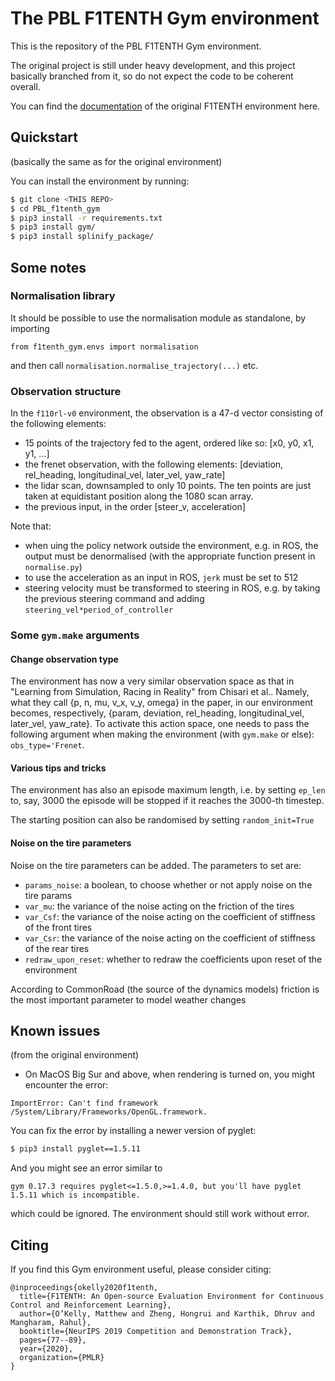 # The PBL F1TENTH Gym environment

This is the repository of the PBL F1TENTH Gym environment.

The original project is still under heavy development, and this project basically branched from it, so do not expect the code to be coherent overall.

You can find the [documentation](https://f1tenth-gym.readthedocs.io/en/latest/) of the original F1TENTH environment here.

## Quickstart
(basically the same as for the original environment)

You can install the environment by running:

```bash
$ git clone <THIS REPO>
$ cd PBL_f1tenth_gym
$ pip3 install -r requirements.txt
$ pip3 install gym/
$ pip3 install splinify_package/
```

## Some notes

### Normalisation library 

It should be possible to use the normalisation module as standalone, by importing
```
from f1tenth_gym.envs import normalisation
```

and then call `normalisation.normalise_trajectory(...)` etc.

### Observation structure 

In the `f110rl-v0` environment, the observation is a 47-d vector consisting of the following elements:
  - 15 points of the trajectory fed to the agent, ordered like so: [x0, y0, x1, y1, ...]
  - the frenet observation, with the following elements: [deviation, rel_heading, longitudinal_vel, later_vel, yaw_rate]
  - the lidar scan, downsampled to only 10 points. The ten points are just taken at equidistant position along the 1080 scan array.
  - the previous input, in the order [steer_v, acceleration]

Note that:
  - when uing the policy network outside the environment, e.g. in ROS, the output must be denormalised (with the appropriate function present in `normalise.py`)
  - to use the acceleration as an input in ROS, `jerk` must be set to 512 
  - steering velocity must be transformed to steering in ROS, e.g. by taking the previous steering command and adding `steering_vel*period_of_controller`


### Some `gym.make` arguments

#### Change observation type
The environment has now a very similar observation space as that in "Learning from Simulation, Racing in Reality" from Chisari et al..
Namely, what they call {p, n, mu, v_x, v_y, omega} in the paper, in our environment becomes, respectively, {param, deviation, rel_heading, longitudinal_vel, later_vel, yaw_rate}.
To activate this action space, one needs to pass the following argument when making the environment (with `gym.make` or else): `obs_type='Frenet`.

#### Various tips and tricks 
The environment has also an episode maximum length, i.e. by setting `ep_len` to, say, 3000 the episode will be stopped if it reaches the 3000-th timestep. 

The starting position can also be randomised by setting `random_init=True`


#### Noise on the tire parameters
Noise on the tire parameters can be added. The parameters to set are: 
  - `params_noise`: a boolean, to choose whether or not apply noise on the tire params
  - `var_mu`: the variance of the noise acting on the friction of the tires
  - `var_Csf`: the variance of the noise acting on the coefficient of stiffness of the front tires
  - `var_Csr`: the variance of the noise acting on the coefficient of stiffness of the rear tires
  - `redraw_upon_reset`: whether to redraw the coefficients upon reset of the environment

According to CommonRoad (the source of the dynamics models) friction is the most important parameter to model weather changes
  
## Known issues
(from the original environment)
- On MacOS Big Sur and above, when rendering is turned on, you might encounter the error:
```
ImportError: Can't find framework /System/Library/Frameworks/OpenGL.framework.
```
You can fix the error by installing a newer version of pyglet:
```bash
$ pip3 install pyglet==1.5.11
```
And you might see an error similar to
```
gym 0.17.3 requires pyglet<=1.5.0,>=1.4.0, but you'll have pyglet 1.5.11 which is incompatible.
```
which could be ignored. The environment should still work without error.

## Citing
If you find this Gym environment useful, please consider citing:

```
@inproceedings{okelly2020f1tenth,
  title={F1TENTH: An Open-source Evaluation Environment for Continuous Control and Reinforcement Learning},
  author={O’Kelly, Matthew and Zheng, Hongrui and Karthik, Dhruv and Mangharam, Rahul},
  booktitle={NeurIPS 2019 Competition and Demonstration Track},
  pages={77--89},
  year={2020},
  organization={PMLR}
}
```
